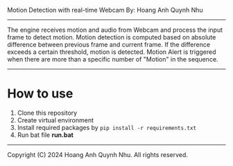 Motion Detection with real-time Webcam
By: Hoang Anh Quynh Nhu

----------------------------------------------------------

The engine receives motion and audio from Webcam and process the input frame to detect motion. 
Motion detection is computed based on absolute difference between previous frame and current frame. If the difference exceeds a certain threshold, motion is detected.
Motion Alert is triggered when there are more than a specific number of "Motion" in the sequence.

----------------------------------------------------------

# How to use

1. Clone this repository
2. Create virtual environment
3. Install required packages by `pip install -r requirements.txt`
4. Run bat file **run.bat**

----------------------------------------------------------


Copyright (C) 2024 Hoang Anh Quynh Nhu.
All rights reserved.
